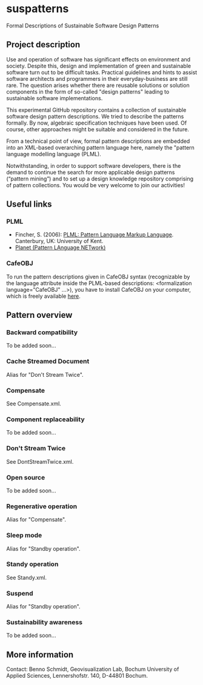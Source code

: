 # suspatterns
Formal Descriptions of Sustainable Software Design Patterns

## Project description
Use and operation of software has significant effects on environment and society. Despite this, design and implementation of green and sustainable software turn out to be difficult tasks. Practical guidelines and hints to assist software architects and programmers in their everyday-business are still rare. The question arises whether there are reusable solutions or solution components in the form of so-called "design patterns" leading to sustainable software implementations. 

This experimental GitHub repository contains a collection of sustainable software design pattern descriptions. We tried to describe the patterns formally. By now, algebraic specification techniques have been used. Of course, other approaches might be suitable and considered in the future.    

From a technical point of view, formal pattern descriptions are embedded into an XML-based overarching pattern language here, namely the "pattern language modelling language (PLML). 

Notwithstanding, in order to support software developers, there is the demand to continue the search for more applicable design patterns (“pattern mining”) and to set up a design knowledge repository comprising of pattern collections. You would be very welcome to join our activities!

## Useful links
### PLML
* Fincher, S. (2006): [PLML: Pattern Language Markup Language](https://www.cs.kent.ac.uk/people/staff/saf/patterns/plml.html). Canterbury, UK: University of Kent. 
* [Planet (Pattern LAnguage NETwork)](https://patternlanguagenetwork.wordpress.com)

### CafeOBJ
To run the pattern descriptions given in CafeOBJ syntax (recognizable by the language attribute inside the PLML-based descriptions: <formalization language="CafeOBJ" ...>), you have to install CafeOBJ on your computer, which is freely available [here](https://cafeobj.org/).

## Pattern overview
### Backward compatibility
To be added soon...
### Cache Streamed Document
Alias for "Don't Stream Twice".
### Compensate
See Compensate.xml.
### Component replaceability
To be added soon...
### Don't Stream Twice
See DontStreamTwice.xml.
### Open source
To be added soon...
### Regenerative operation
Alias for "Compensate".
### Sleep mode
Alias for "Standby operation".
### Standy operation
See Standy.xml.
### Suspend
Alias for "Standby operation".
### Sustainability awareness
To be added soon...
 
## More information
Contact: Benno Schmidt, Geovisualization Lab, Bochum University of Applied Sciences, Lennershofstr. 140, D-44801 Bochum.
